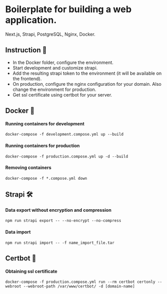 # Boilerplate for building a web application.
Next.js, Strapi, PostgreSQL, Nginx, Docker.

## Instruction 📖
- In the Docker folder, configure the environment.
- Start development and customize strapi.
- Add the resulting strapi token to the environment (it will be available on the frontend).
- On production, configure the nginx configuration for your domain. Also change the environment for production.
- Get ssl certificate using certbot for your server.

## Docker 🐳

#### Running containers for development
```
docker-compose -f development.compose.yml up --build
```

#### Running containers for production
```
docker-compose -f production.compose.yml up -d --build
```

#### Removing containers
```
docker-compose -f *.compose.yml down
```

## Strapi 🛠️
#### Data export without encryption and compression

```
npm run strapi export -- --no-encrypt --no-compress
```

#### Data import

```
npm run strapi import -- -f name_import_file.tar
```

## Certbot 🤖
#### Obtaining ssl certificate
```
docker-compose -f production.compose.yml run --rm certbot certonly --webroot --webroot-path /var/www/certbot/ -d [domain-name]
```